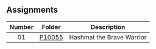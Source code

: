 ## Assignments

| Number | Folder | Description |
| :----: | ------ | ----------- |
| 01 | [P10055](./P10055) | Hashmat the Brave Warrior |
